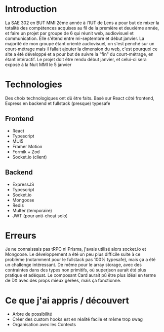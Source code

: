 # Introduction

La SAE 302 en BUT MMI 2ème année à l'IUT de Lens a pour but de mixer la totalité des compétences acquises au fil de la première et deuxième année, et faire un projet par groupe de 6 qui réunit web, audiovisuel et communication. Elle s'étend entre mi-septembre et début janvier. La majorité de mon groupe étant orienté audiovisuel, on s'est penché sur un court-métrage mais il fallait ajouter la dimension du web, c'est pourquoi ce site a été développé et a pour but de suivre la "fin" du court-métrage, en étant intéractif. Le projet doit être rendu début janvier, et celui-ci sera exposé à la Nuit MMI le 5 janvier

# Technologies

Des choix technologiques ont dû être faits. Basé sur React côté frontend, Express en backend et fullstack (presque) typesafe

## Frontend

- React
- Typescript
- MUI5
- Framer Motion
- Formik + Zod
- Socket.io (client)

## Backend

- ExpressJS
- Typescript
- Socket.io
- Mongoose
- Redis
- Multer (temporaire)
- JWT (pour anti-cheat solo)

# Erreurs

Je ne connaissais pas tRPC ni Prisma, j'avais utilisé alors socket.io et Mongoose. Le développement a été un peu plus difficile suite à ce problème (notamment pour le fullstack pas 100% typesafe), mais ça a été un challenge intéressant. De même pour le array storage, avec des contraintes dans des types non primitifs, où superjson aurait été plus pratique et adéquat. Le composant Card aurait pû être plus idéal en terme de DX avec des props mieux gérées, mais ça fonctionne.

# Ce que j'ai appris / découvert

- Arbre de possibilité
- Créer des custom hooks est en réalité facile et même trop swag
- Organisation avec les Contexts
